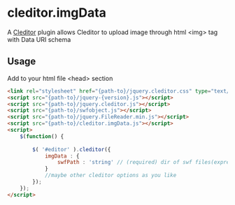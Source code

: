 cleditor.imgData
================

A [Cleditor](https://github.com/cleditor/cleditor) plugin allows Cleditor to upload image through html &lt;img> tag with
Data URI schema

Usage
-----

Add to your html file &lt;head&gt; section

```html
<link rel="stylesheet" href="{path-to}/jquery.cleditor.css" type="text/css" />
<script src="{path-to}/jquery-{version}.js"></script>
<script src="{path-to}/jquery.cleditor.js"></script>
<script src="{path-to}/swfobject.js"></script>
<script src="{path-to}/jquery.FileReader.min.js"></script>
<script src="{path-to}/cleditor.imgData.js"></script>
<script>
	$(function() {
		
		$( '#editor' ).cleditor({
			imgData : {
		    	swfPath : 'string' // (required) dir of swf files(expressInstall.swf and filereader.swf)
			}
			//maybe other cleditor options as you like
	    });
	});
</script>
```
